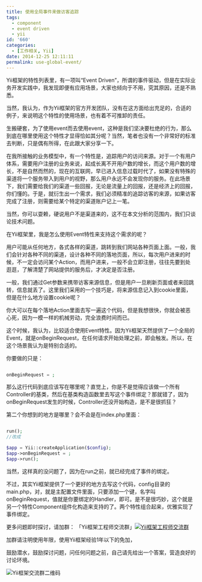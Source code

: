 ```yaml
---
title: 使用全局事件来做访客追踪
tags:
  - component
  - event driven
  - yii
id: '660'
categories:
  - [工作相关, Yii]
date: 2014-12-25 12:11:11
permalink: use-global-event/
---
```


Yii框架的特性列表里，有一项叫“Event Driven”，所谓的事件驱动，但是在实际业务开发实践中，我发现即便有应用场景，大家也倾向于不用，究其原因，还是不熟悉。

当然，我认为，作为Yii框架的官方开发团队，没有在这方面给出充足的，合适的例子，来说明这个特性的使用场景，也有着不可推卸的责任。

生搬硬套，为了使用event而去使用event，这种是我们坚决要杜绝的行为，那么到底在哪里使用这个特性才显得恰如其分呢？当然，笔者也没有一个非常好的标准去判断，只是偶有所得，在此跟大家分享一下。
<!-- more -->
在我所接触的业务模型中，有一个特性是，追踪用户的访问来源。对于一个有用户体系，需要用户注册的业务来说，起成长离不开用户数的增长，而这个用户数的增长，不是自然而然的，现在的互联网，早已进入信息过载时代了，如果没有特殊的渠道将一个服务带入到用户的视野，那么用户永远不会发现你的服务。在此场景下，我们需要给我们的渠道一些回报，无论是流量上的回报，还是经济上的回报，你们懂的。于是，就衍生出一个需求，我们必须精准的追踪访客的来源，如果访客完成了注册，则需要给某个特定的渠道账户记上一笔。

当然，你可以耍赖，硬说用户不是渠道来的，这不在本文分析的范围内，我们只谈论技术问题。

在Yii框架里，我是怎么使用Event特性来支持这个需求的呢？

用户可能从任何地方，各式各样的渠道，跳转到我们网站各种页面上面。一般，我们会针对各种不同的渠道，设计各种不同的落地页面，所以，每次用户进来的时候，不一定会访问某个Action，而用户进来，一般不会立即注册，往往先要到处逛逛，了解清楚了网站提供的服务后，才决定是否注册。

一般，我们通过Get参数来携带访客来源信息，但是用户一旦刷新页面或者来回跳转，信息就丢了。这里我们采用的一个技巧是，将来源信息记入到cookie里面，但是在什么地方设置cookie呢？

你大可以在每个落地Action里面去写一遍这个代码，但是我想很快，你就会被恶心死，因为一模一样的机械劳动，完全浪费时间而已。

这个时候，我认为，比较适合使用Event特性。因为Yii框架天然提供了一个全局的Event，就是onBeginRequest，在任何请求开始处理之前，即会触发。所以，在这个场景我认为是特别合适的。

你要做的只是：

```php

onBeginRequest = ;

```

那么这行代码到底应该写在哪里呢？直觉上，你是不是觉得应该做一个所有Controller的基类，然后在基类构造函数里去写这个事件绑定？那就错了，因为onBeginRequest发生的时候，Controller还没开始构造，是不是很抓狂？

第二个你想到的地方是哪里？会不会是在index.php里面：

```php

run();
//改成

$app = Yii::createApplication($config);
$app->onBeginRequest = ;
$app->run();

```

当然，这样真的没问题了，因为在run之前，就已经完成了事件的绑定。

不过，其实Yii框架提供了一个更好的地方去写这个代码，config目录的main.php，对，就是主配置文件里面，只要添加一个键，名字叫 onBeginRequest，值就是你要绑定的Handler，即可。是不是很巧妙，这个就是另一个特性Component组件化构造来支持的了。两个特性组合起来，优雅实现了事件绑定。


更多问题即时探讨，请加群：
「Yii框架工程师交流群」[![Yii框架工程师交流群](http://pub.idqqimg.com/wpa/images/group.png "Yii框架工程师交流群")](http://shang.qq.com/wpa/qunwpa?idkey=46ef0e8406816995957cd8d138f378ee233708d79066a5cab3d2803efae44d81)

加群请注明使用年限，使用Yii框架经验1年以下的免加，

鼓励潜水，鼓励探讨问题，问任何问题之前，自己请先给出一个答案，营造良好的讨论环境。

![Yii框架交流群二维码](http://blog.charlestang.org/wp-content/uploads/2014/12/1419348551706.png)